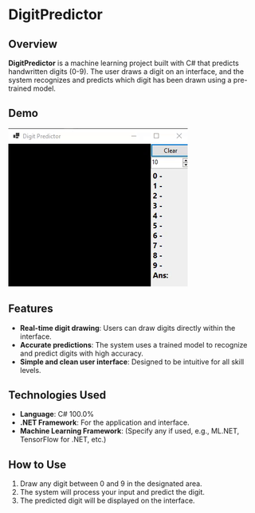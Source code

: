 # DigitPredictor

## Overview

**DigitPredictor** is a machine learning project built with C# that predicts handwritten digits (0-9). The user draws a digit on an interface, and the system recognizes and predicts which digit has been drawn using a pre-trained model.

## Demo 

![DigitPredictor Demo](https://github.com/Skynerd/DigitPredictor/blob/main/assets/demoView.gif)



## Features

- **Real-time digit drawing**: Users can draw digits directly within the interface.
- **Accurate predictions**: The system uses a trained model to recognize and predict digits with high accuracy.
- **Simple and clean user interface**: Designed to be intuitive for all skill levels.

## Technologies Used

- **Language**: C# 100.0%
- **.NET Framework**: For the application and interface.
- **Machine Learning Framework**: (Specify any if used, e.g., ML.NET, TensorFlow for .NET, etc.)

 
## How to Use

1. Draw any digit between 0 and 9 in the designated area.
2. The system will process your input and predict the digit.
3. The predicted digit will be displayed on the interface.
 
 
 
